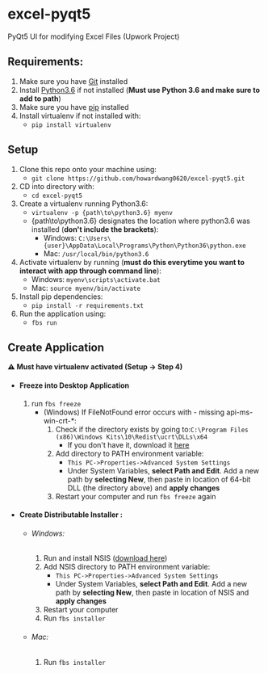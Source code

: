 # excel-pyqt5
PyQt5 UI for modifying Excel Files (Upwork Project)

## Requirements:
1. Make sure you have [Git](https://git-scm.com/downloads) installed
2. Install [Python3.6](https://www.python.org/downloads/release/python-360/) if not installed (**Must use Python 3.6 and make sure to add to path**)
3. Make sure you have [pip](https://pip.pypa.io/en/stable/installing/) installed
4. Install virtualenv if not installed with:
    - `pip install virtualenv`


## Setup

1. Clone this repo onto your machine using:
    - `git clone https://github.com/howardwang0620/excel-pyqt5.git`
2. CD into directory with:
    - `cd excel-pyqt5`
3. Create a virtualenv running Python3.6:
    - `virtualenv -p {path\to\python3.6} myenv`
    - {path\to\python3.6} designates the location where python3.6 was installed (**don't include the brackets**):
        - Windows: `C:\Users\{user}\AppData\Local\Programs\Python\Python36\python.exe`
        - Mac: `/usr/local/bin/python3.6`
4. Activate virtualenv by running (**must do this everytime you want to interact with app through command line**):
    - Windows: `myenv\scripts\activate.bat`
    - Mac: `source myenv/bin/activate`
5. Install pip dependencies:
    - `pip install -r requirements.txt`
6. Run the application using:
    - `fbs run`

## Create Application
**:warning: Must have virtualenv activated (Setup -> Step 4)**

* #### Freeze into Desktop Application
    1. run `fbs freeze`
        * (Windows) If FileNotFound error occurs with - missing api-ms-win-crt-*:
            1. Check if the directory exists by going to:`C:\Program Files (x86)\Windows Kits\10\Redist\ucrt\DLLs\x64`
                - If you don't have it, download it [here](https://developer.microsoft.com/en-us/windows/downloads/windows-10-sdk/)
            2. Add directory to PATH environment variable:
                * `This PC->Properties->Advanced System Settings`
                * Under System Variables, **select Path and Edit**. Add a new path by **selecting New**, then paste in location of 64-bit DLL (the directory above) and **apply changes**
            3. Restart your computer and run `fbs freeze` again


* #### Create Distributable Installer :
    * ######  Windows:
        1. Run and install NSIS ([download here](https://sourceforge.net/projects/nsis/files/NSIS%203/3.06.1/nsis-3.06.1-setup.exe/download?use_mirror=iweb&download=))
        2. Add NSIS directory to PATH environment variable:
            * `This PC->Properties->Advanced System Settings`
            * Under System Variables, **select Path and Edit**. Add a new path by **selecting New**, then paste in location of NSIS and **apply changes**
        3. Restart your computer
        3. Run `fbs installer`

    * ###### Mac:
        1. Run `fbs installer`
